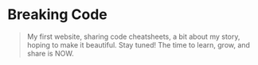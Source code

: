 # Breaking Code

> My first website, sharing code cheatsheets, a bit about my story, hoping to make it beautiful. Stay tuned! The time to learn, grow, and share is NOW.

